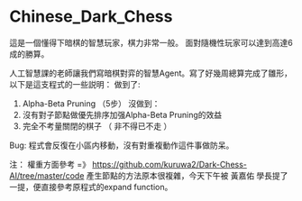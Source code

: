 # Chinese_Dark_Chess

這是一個懂得下暗棋的智慧玩家，棋力非常一般。
面對隨機性玩家可以達到高達6成的勝算。

人工智慧課的老師讓我們寫暗棋對弈的智慧Agent。寫了好幾周總算完成了雛形，以下是這支程式的一些説明：
做到了:
1. Alpha-Beta Pruning （5步）
沒做到：
1. 沒有對子節點做優先排序加强Alpha-Beta Pruning的效益
2. 完全不考量關閉的棋子 （ 非不得已不走 ）

Bug:
程式會反復在小區内移動，沒有對重複動作這件事做防呆。

注：
權重方面參考 =》 https://github.com/kuruwa2/Dark-Chess-AI/tree/master/code
產生節點的方法原本很複雜，今天下午被 黃嘉佑 學長提了一提，便直接參考原程式的expand function。
